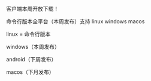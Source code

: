 客户端本周开放下载！

命令行版本全平台（本周发布）支持 linux windows macos

linux = 命令行版本

windows（本周发布）

android（下周发布）

macos（下月发布）
